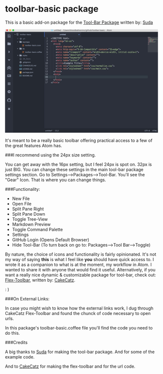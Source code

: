 # toolbar-basic package

This is a basic add-on package for the [Tool-Bar Package](https://github.com/suda/tool-bar) written by:  [Suda](https://github.com/suda)

![Screen Shot](images/screen-shot.jpeg)

It's meant to be a really basic toolbar offering practical access to a few of the great features Atom has.

###I recommend using the 24px size setting.

You can get away with the 16px setting, but I feel 24px is spot on. 32px is just BIG. You can change these settings in the main tool-bar package settings section. Go to Settings-->Packages-->Tool-Bar. You'll see the "Gear" Icon. That is where you can change things.

###Functionality:

* New File
* Open File
* Split Pane Right
* Split Pane Down
* Toggle Tree-View
* Markdown Preview
* Toggle Command Palette
* Settings
* GitHub Login (Opens Default Browser)
* Hide Tool-Bar (To turn back on go to: Packages-->Tool Bar-->Toggle)

By nature, the choice of icons and functionality is fairly opinionated. It's not my way of saying **this** is what I feel like **you** should have quick access to. I wrote it as a companion to what is at the moment, my workflow in Atom. I wanted to share it with anyone that would find it useful. Alternatively, if you want a really nice dynamic & customizable package for tool-bar, check out: [Flex-Toolbar](https://github.com/cakecatz/flex-toolbar), written by: [CakeCatz](https://github.com/cakecatz).

: )

###On External Links:

In case you might wish to know how the external links work, I dug through CakeCatz Flex-Toolbar and found the chunck of code necessary to open urls.

In this package's toolbar-basic.coffee file you'll find the code you need to do this.

###Credits

A big thanks to [Suda](https://github.com/suda) for making the tool-bar package. And for some of the example code.

And to [CakeCatz](https://github.com/cakecatz) for making the flex-toolbar and for the url code.
